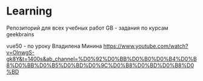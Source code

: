 # Learning
Репозиторий для всех учебных работ
GB - задания по курсам geekbrains

vue50 - по уроку Владилена Минина https://www.youtube.com/watch?v=OlnwgS-gk8Y&t=1400s&ab_channel=%D0%92%D0%BB%D0%B0%D0%B4%D0%B8%D0%BB%D0%B5%D0%BD%D0%9C%D0%B8%D0%BD%D0%B8%D0%BD

